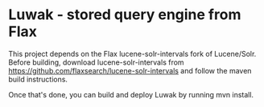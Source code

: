 Luwak - stored query engine from Flax
=====================================

This project depends on the Flax lucene-solr-intervals fork of Lucene/Solr.
Before building, download lucene-solr-intervals from
https://github.com/flaxsearch/lucene-solr-intervals and follow the maven build
instructions.

Once that's done, you can build and deploy Luwak by running mvn install.

